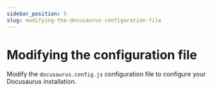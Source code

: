 ```yaml
---
sidebar_position: 5
slug: modifying-the-docusaurus-configuration-file
---
```


# Modifying the configuration file

Modify the `docusaurus.config.js` configuration file to configure your Docusaurus installation.

